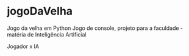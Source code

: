 # jogoDaVelha
Jogo da velha em Python 
Jogo de console, projeto para a faculdade - matéria de Inteligência Artificial

Jogador x IA
